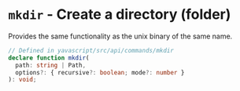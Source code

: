 # `mkdir` - Create a directory (folder)

Provides the same functionality as the unix binary of the same name.

```ts
// Defined in yavascript/src/api/commands/mkdir
declare function mkdir(
  path: string | Path,
  options?: { recursive?: boolean; mode?: number }
): void;
```
